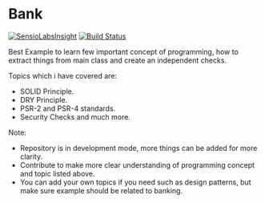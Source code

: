 # Bank

[![SensioLabsInsight](https://insight.sensiolabs.com/projects/8fff287c-ba42-490f-bc31-3c7c804d9006/mini.png)](https://insight.sensiolabs.com/projects/8fff287c-ba42-490f-bc31-3c7c804d9006) 
[![Build Status](https://travis-ci.org/Modelizer/Bank.svg?branch=STEP-1)](https://travis-ci.org/Modelizer/Bank)

Best Example to learn few important concept of programming, how to extract things from main class and create
an independent checks.

Topics which i have covered are:

* SOLID Principle.
* DRY Principle.
* PSR-2 and PSR-4 standards.
* Security Checks and much more.

Note: 

* Repository is in development mode, more things can be added for more clarity.
* Contribute to make more clear understanding of programming concept and topic listed above.
* You can add your own topics if you need such as design patterns, but make sure example should be related to banking.

